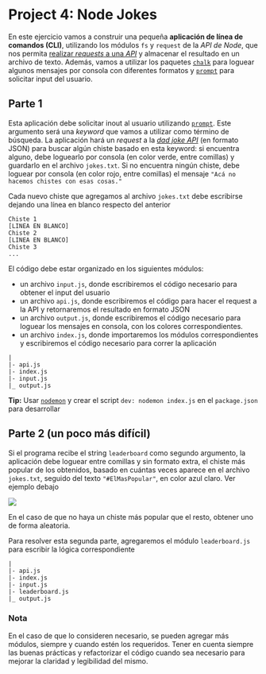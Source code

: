# Project 4: Node Jokes

En este ejercicio vamos a construir una pequeña **aplicación de línea de comandos (CLI)**, utilizando los módulos `fs` y `request` de la _API de Node_, que nos permita [realizar _requests_ a una _API_](#haciendo-requests-con-node) y almacenar el resultado en un archivo de texto. Además, vamos a utilizar los paquetes [`chalk`](https://www.npmjs.com/package/chalk) para loguear algunos mensajes por consola con diferentes formatos y [`prompt`](https://www.npmjs.com/package/prompt) para solicitar input del usuario.

## Parte 1

Esta aplicación debe solicitar inout al usuario utilizando [`prompt`](https://www.npmjs.com/package/prompt). Este argumento será una _keyword_ que vamos a utilizar como término de búsqueda. La aplicación hará un _request_ a la [_dad joke API_](https://icanhazdadjoke.com/api) (en formato JSON) para buscar algún chiste basado en esta keyword: si encuentra alguno, debe loguearlo por consola (en color verde, entre comillas) y guardarlo en el archivo `jokes.txt`. Si no encuentra ningún chiste, debe loguear por consola (en color rojo, entre comillas) el mensaje `"Acá no hacemos chistes con esas cosas."`

Cada nuevo chiste que agregamos al archivo `jokes.txt` debe escribirse dejando una línea en blanco respecto del anterior

```
Chiste 1
[LINEA EN BLANCO]
Chiste 2
[LINEA EN BLANCO]
Chiste 3
...
```

El código debe estar organizado en los siguientes módulos:

- un archivo `input.js`, donde escribiremos el código necesario para obtener el input del usuario
- un archivo `api.js`, donde escribiremos el código para hacer el request a la API y retornaremos el resultado en formato JSON
- un archivo `output.js`, donde escribiremos el código necesario para loguear los mensajes en consola, con los colores correspondientes.
- un archivo `index.js`, donde importaremos los módulos correspondientes y escribiremos el código necesario para correr la aplicación

```
|
|- api.js
|- index.js
|- input.js
|_ output.js
```

**Tip:** Usar [`nodemon`](https://www.npmjs.com/package/nodemon) y crear el script `dev: nodemon index.js` en el `package.json` para desarrollar

## Parte 2 (un poco más difícil)

Si el programa recibe el string `leaderboard` como segundo argumento, la aplicación debe loguear entre comillas y sin formato extra, el chiste más popular de los obtenidos, basado en cuántas veces aparece en el archivo `jokes.txt`, seguido del texto `"#ElMasPopular"`, en color azul claro. Ver ejemplo debajo

![](https://i.imgur.com/7t0jOQn.png)

En el caso de que no haya un chiste más popular que el resto, obtener uno de forma aleatoria.

Para resolver esta segunda parte, agregaremos el módulo `leaderboard.js` para escribir la lógica correspondiente

```
|
|- api.js
|- index.js
|- input.js
|- leaderboard.js
|_ output.js
```

### Nota

En el caso de que lo consideren necesario, se pueden agregar más módulos, siempre y cuando estén los requeridos. Tener en cuenta siempre las buenas prácticas y refactorizar el código cuando sea necesario para mejorar la claridad y legibilidad del mismo.
